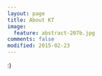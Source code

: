 ```yaml
---
layout: page
title: About KT
image:
  feature: abstract-207b.jpg
comments: false
modified: 2015-02-23
---
```


:)